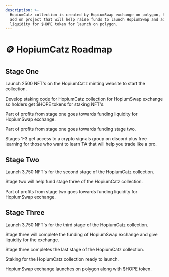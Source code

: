 ```yaml
---
description: >-
  HopiumCatz collection is created by HopiumSwap exchange on polygon, this is an
  add on project that will help raise funds to launch HopiumSwap and add
  liquidity for $HOPE token for launch on polygon.
---
```


# 🪙 HopiumCatz Roadmap

## Stage One

Launch 2500 NFT's on the HopiumCatz minting website to start the collection.&#x20;

Develop staking code for HopiumCatz collection for HopiumSwap exchange so holders get $HOPE tokens for staking NFT's.&#x20;

Part of profits from stage one goes towards funding liquidity for HopiumSwap exchange.

Part of profits from stage one goes towards funding stage two.

Stages 1-3 get access to a crypto signals group on discord plus free learning for those who want to learn TA that will help you trade like a pro.

## Stage Two

Launch 3,750 NFT's for the second stage of the HopiumCatz collection.

Stage two will help fund stage three of the HopiumCatz collection.

Part of profits from stage two goes towards funding liquidity for HopiumSwap exchange.

## Stage Three

Launch 3,750 NFT's for the third stage of the HopiumCatz collection.

Stage three will complete the funding of HopiumSwap exchange and give liquidity for the exchange.

Stage three completes the last stage of the HopiumCatz collection.

Staking for the HopiumCatz collection ready to launch.

HopiumSwap exchange launches on polygon along with $HOPE token.

